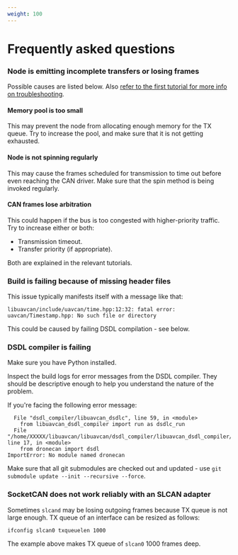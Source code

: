 ```yaml
---
weight: 100
---
```


# Frequently asked questions

### Node is emitting incomplete transfers or losing frames

Possible causes are listed below.
Also
[refer to the first tutorial for more info on troubleshooting](/Implementations/Libuavcan/Tutorials/1._Library_build_configuration/#debugging-and-troubleshooting).

#### Memory pool is too small

This may prevent the node from allocating enough memory for the TX queue.
Try to increase the pool, and make sure that it is not getting exhausted.

#### Node is not spinning regularly

This may cause the frames scheduled for transmission to time out before even reaching the CAN driver.
Make sure that the spin method is being invoked regularly.

#### CAN frames lose arbitration

This could happen if the bus is too congested with higher-priority traffic.
Try to increase either or both:

- Transmission timeout.
- Transfer priority (if appropriate).

Both are explained in the relevant tutorials.

### Build is failing because of missing header files

This issue typically manifests itself with a message like that:

```
libuavcan/include/uavcan/time.hpp:12:32: fatal error: uavcan/Timestamp.hpp: No such file or directory
```

This could be caused by failing DSDL compilation - see below.

### DSDL compiler is failing

Make sure you have Python installed.

Inspect the build logs for error messages from the DSDL compiler.
They should be descriptive enough to help you understand the nature of the problem.

If you're facing the following error message:

```
  File "dsdl_compiler/libuavcan_dsdlc", line 59, in <module>
    from libuavcan_dsdl_compiler import run as dsdlc_run
  File "/home/XXXXX/libuavcan/libuavcan/dsdl_compiler/libuavcan_dsdl_compiler/__init__.py", line 17, in <module>
    from dronecan import dsdl
ImportError: No module named dronecan
```

Make sure that all git submodules are checked out and updated - use `git submodule update --init --recursive --force`.

### SocketCAN does not work reliably with an SLCAN adapter

Sometimes `slcand` may be losing outgoing frames because TX queue is not large enough.
TX queue of an interface can be resized as follows:

```bash
ifconfig slcan0 txqueuelen 1000
```

The example above makes TX queue of `slcan0` 1000 frames deep.
